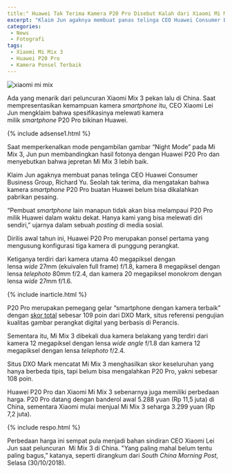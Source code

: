 ```yaml
---
title:" Huawei Tak Terima Kamera P20 Pro Disebut Kalah dari Xiaomi Mi Mix 3"
excerpt: "Klaim Jun agaknya membuat panas telinga CEO Huawei Consumer Business Group, Richard Yu. Dia mengatakan bahwa kamera smartphone P20 Pro buatan Huawei belum terkalahkan"
categories:
 - News
 - Fotografi
tags:
 - Xiaomi Mi Mix 3
 - Huawei P20 Pro
 - Kamera Ponsel Terbaik
---
```


![xiaomi mi mix](https://asset.kompas.com/crop/21x0:682x441/750x500/data/photo/2018/10/25/939615163.jpg)

Ada yang menarik dari peluncuran Xiaomi Mix 3 pekan lalu di China. Saat mempresentasikan kemampuan kamera _smartphone_ itu, CEO Xiaomi Lei Jun mengklaim bahwa spesifikasinya melewati kamera milik _smartphone_ P20 Pro bikinan Huawei.

{% include adsense1.html %}

Saat memperkenalkan mode pengambilan gambar “Night Mode” pada Mi Mix 3, Jun pun membandingkan hasil fotonya dengan Huawei P20 Pro dan menyebutkan bahwa jepretan Mi Mix 3 lebih baik.

Klaim Jun agaknya membuat panas telinga CEO Huawei Consumer Business Group, Richard Yu. Seolah tak terima, dia mengatakan bahwa kamera _smartphone_ P20 Pro buatan Huawei belum bisa dikalahkan pabrikan pesaing.

“Pembuat _smartphone_ lain manapun tidak akan bisa melampaui P20 Pro milik Huawei dalam waktu dekat. Hanya kami yang bisa melewati diri sendiri,” ujarnya dalam sebuah _posting_ di media sosial.

Dirilis awal tahun ini, Huawei P20 Pro merupakan ponsel pertama yang mengusung konfigurasi tiga kamera di punggung perangkat.

Ketiganya terdiri dari kamera utama 40 megapiksel dengan lensa _wide_ 27mm (ekuivalen full frame) f/1.8, kamera 8 megapiksel dengan lensa _telephoto_ 80mm f/2.4, dan kamera 20 megapiksel monokrom dengan lensa _wide_ 27mm f/1.6.

{% include inarticle.html %}

P20 Pro merupakan pemegang gelar “smartphone dengan kamera terbaik” dengan [skor total](https://www.dxomark.com/huawei-p20-pro-camera-review-innovative-technologies-outstanding-results/) sebesar 109 poin dari DXO Mark, situs referensi pengujian kualitas gambar perangkat digital yang berbasis di Perancis.

Sementara itu, Mi Mix 3 dibekali dua kamera belakang yang terdiri dari kamera 12 megapiksel dengan lensa _wide angle_ f/1.8 dan kamera 12 megapiksel dengan lensa _telephoto_ f/2.4.

Situs DXO Mark mencatat Mi Mix 3 menghasilkan skor keseluruhan yang hanya berbeda tipis, tapi belum bisa mengalahkan P20 Pro, yakni sebesar 108 poin.

Huawei P20 Pro dan Xiaomi Mi Mix 3 sebenarnya juga memiliki perbedaan harga. P20 Pro datang dengan banderol awal 5.288 yuan (Rp 11,5 juta) di China, sementara Xiaomi mulai menjual Mi Mix 3 seharga 3.299 yuan (Rp 7,2 juta).

{% include respo.html %}

Perbedaan harga ini sempat pula menjadi bahan sindiran CEO Xiaomi Lei Jun saat peluncuran  Mi Mix 3 di China. "Yang paling mahal belum tentu paling bagus,” katanya, seperti dirangkum dari _South China Morning Post_, Selasa (30/10/2018).
